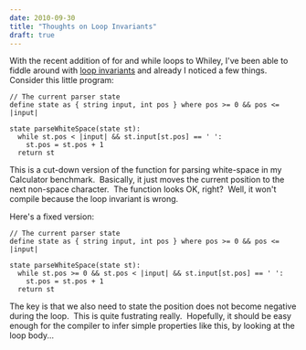 ```yaml
---
date: 2010-09-30
title: "Thoughts on Loop Invariants"
draft: true
---
```


With the recent addition of for and while loops to Whiley, I've been able to fiddle around with [loop invariants](http://wikipedia.org/wiki/loop_invariants) and already I noticed a few things.  Consider this little program:

```whiley
// The current parser state
define state as { string input, int pos } where pos >= 0 && pos <= |input|

state parseWhiteSpace(state st):
  while st.pos < |input| && st.input[st.pos] == ' ':
    st.pos = st.pos + 1
  return st
```

This is a cut-down version of the function for parsing white-space in my Calculator benchmark.  Basically, it just moves the current position to the next non-space character.  The function looks OK, right?  Well, it won't compile because the loop invariant is wrong.

Here's a fixed version:

```whiley
// The current parser state
define state as { string input, int pos } where pos >= 0 && pos <= |input|

state parseWhiteSpace(state st):
  while st.pos >= 0 && st.pos < |input| && st.input[st.pos] == ' ':
    st.pos = st.pos + 1
  return st
```

The key is that we also need to state the position does not become negative during the loop.  This is quite fustrating really.  Hopefully, it should be easy enough for the compiler to infer simple properties like this, by looking at the loop body...